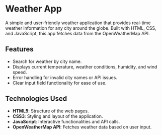 # Weather App

A simple and user-friendly weather application that provides real-time weather information for any city around the globe. Built with HTML, CSS, and JavaScript, this app fetches data from the OpenWeatherMap API.

## Features

- Search for weather by city name.
- Displays current temperature, weather conditions, humidity, and wind speed.
- Error handling for invalid city names or API issues.
- Clear input field functionality for ease of use.

## Technologies Used

- **HTML5**: Structure of the web pages.
- **CSS3**: Styling and layout of the application.
- **JavaScript**: Interactive functionalities and API calls.
- **OpenWeatherMap API**: Fetches weather data based on user input.
